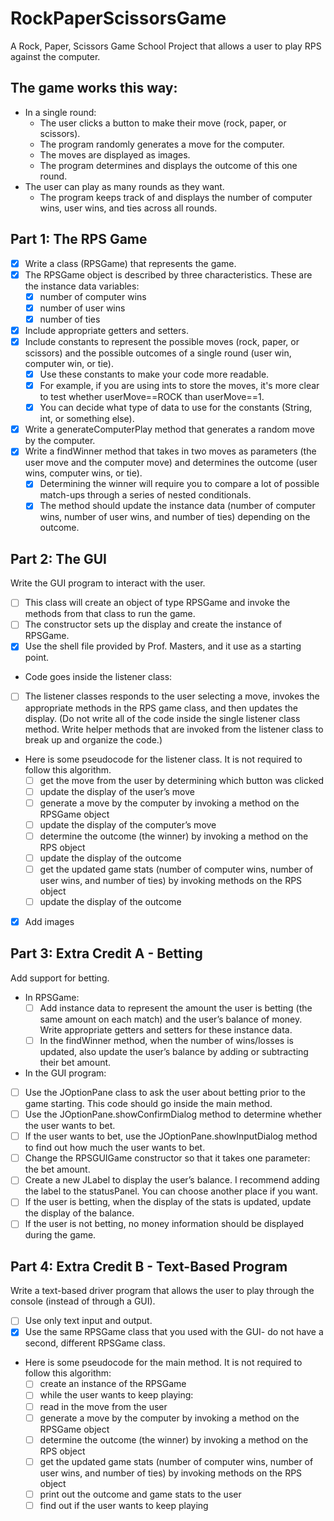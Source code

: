 # RockPaperScissorsGame
A Rock, Paper, Scissors Game School Project that allows a user to play RPS against the computer.

## The game works this way: ##
- In a single round:
  - The user clicks a button to make their move (rock, paper, or scissors).
  - The program randomly generates a move for the computer.
  - The moves are displayed as images.
  - The program determines and displays the outcome of this one round.
- The user can play as many rounds as they want.
  - The program keeps track of and displays the number of computer wins, user wins, and ties across all rounds.
    
## Part 1: The RPS Game ##
- [x] Write a class (RPSGame) that represents the game. 
- [x] The RPSGame object is described by three characteristics. These are the instance data variables:
  - [x] number of computer wins
  - [x] number of user wins
  - [x] number of ties
- [x] Include appropriate getters and setters.
- [x] Include constants to represent the possible moves (rock, paper, or scissors) and the possible outcomes of a single round (user win, computer win, or tie).
  - [x] Use these constants to make your code more readable. 
  - [x] For example, if you are using ints to store the moves, it's more clear to test whether userMove==ROCK than userMove==1.
  - [x] You can decide what type of data to use for the constants (String, int, or something else). 
- [x] Write a generateComputerPlay method that generates a random move by the computer.
- [x] Write a findWinner method that takes in two moves as parameters (the user move and the computer move) and determines the outcome (user wins, computer wins, or tie).
  - [x] Determining the winner will require you to compare a lot of possible match-ups through a series of nested conditionals.
  - [x] The method should update the instance data (number of computer wins, number of user wins, and number of ties) depending on the outcome.

## Part 2: The GUI ##
Write the GUI program to interact with the user.
- [ ] This class will create an object of type RPSGame and invoke the methods from that class to run the game.
- [ ] The constructor sets up the display and create the instance of RPSGame.
- [x] Use the shell file provided by Prof. Masters, and it use as a starting point.
- Code goes inside the listener class:
- [ ] The listener classes responds to the user selecting a move, invokes the appropriate methods in the RPS game class, and then updates the display. (Do not write all of the code inside the single listener class method. Write helper methods that are invoked from the listener class to break up and organize the code.)
- Here is some pseudocode for the listener class. It is not required to follow this algorithm.
  - [ ] get the move from the user by determining which button was clicked
  - [ ] update the display of the user’s move 
  - [ ] generate a move by the computer by invoking a method on the RPSGame object
  - [ ] update the display of the computer’s move 
  - [ ] determine the outcome (the winner) by invoking a method on the RPS object
  - [ ] update the display of the outcome
  - [ ] get the updated game stats (number of computer wins, number of user wins, and number of ties) by invoking methods on the RPS object
  - [ ] update the display of the outcome 

- [x] Add images 
 
## Part 3: Extra Credit A - Betting ##
Add support for betting.
- In RPSGame:
  - [ ] Add instance data to represent the amount the user is betting (the same amount on each match) and the user’s balance of money. Write appropriate getters and setters for these instance data. 
  - [ ] In the findWinner method, when the number of wins/losses is updated, also update the user’s balance by adding or subtracting their bet amount.
- In the GUI program:
- [ ] Use the JOptionPane class to ask the user about betting prior to the game starting. This code should go inside the main method.
- [ ] Use the JOptionPane.showConfirmDialog method to determine whether the user wants to bet.
- [ ] If the user wants to bet, use the JOptionPane.showInputDialog method to find out how much the user wants to bet.
- [ ] Change the RPSGUIGame constructor so that it takes one parameter: the bet amount.
- [ ] Create a new JLabel to display the user’s balance. I recommend adding the label to the statusPanel. You can choose another place if you want.
- [ ] If the user is betting, when the display of the stats is updated, update the display of the balance. 
- [ ] If the user is not betting, no money information should be displayed during the game.

## Part 4: Extra Credit B - Text-Based Program ##
Write a text-based driver program that allows the user to play through the console (instead of through a GUI).
- [ ] Use only text input and output.
- [x] Use the same RPSGame class that you used with the GUI- do not have a second, different RPSGame class.
- Here is some pseudocode for the main method. It is not required to follow this algorithm:
  - [ ] create an instance of the RPSGame
  - [ ] while the user wants to keep playing:
  - [ ] read in the move from the user 
  - [ ] generate a move by the computer by invoking a method on the RPSGame object
  - [ ] determine the outcome (the winner) by invoking a method on the RPS object
  - [ ] get the updated game stats (number of computer wins, number of user wins, and number of ties) by invoking methods on the RPS object
  - [ ] print out the outcome and game stats to the user
  - [ ] find out if the user wants to keep playing
